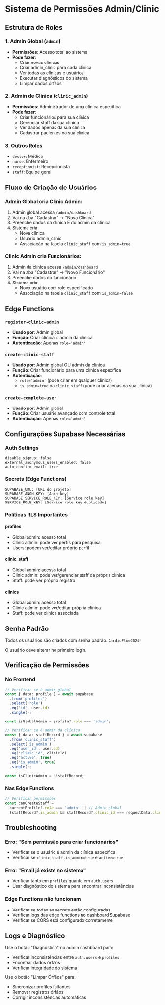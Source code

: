 # Sistema de Permissões Admin/Clinic

## Estrutura de Roles

### 1. Admin Global (`admin`)
- **Permissões**: Acesso total ao sistema
- **Pode fazer**:
  - Criar novas clínicas
  - Criar admin_clinic para cada clínica
  - Ver todas as clínicas e usuários
  - Executar diagnósticos do sistema
  - Limpar dados órfãos

### 2. Admin de Clínica (`clinic_admin`)
- **Permissões**: Administrador de uma clínica específica
- **Pode fazer**:
  - Criar funcionários para sua clínica
  - Gerenciar staff da sua clínica
  - Ver dados apenas da sua clínica
  - Cadastrar pacientes na sua clínica

### 3. Outros Roles
- `doctor`: Médico
- `nurse`: Enfermeiro
- `receptionist`: Recepcionista
- `staff`: Equipe geral

## Fluxo de Criação de Usuários

### Admin Global cria Clinic Admin:
1. Admin global acessa `/admin/dashboard`
2. Vai na aba "Cadastrar" → "Nova Clínica"
3. Preenche dados da clínica E do admin da clínica
4. Sistema cria:
   - Nova clínica
   - Usuário admin_clinic
   - Associação na tabela `clinic_staff` com `is_admin=true`

### Clinic Admin cria Funcionários:
1. Admin da clínica acessa `/admin/dashboard` 
2. Vai na aba "Cadastrar" → "Novo Funcionário"
3. Preenche dados do funcionário
4. Sistema cria:
   - Novo usuário com role especificado
   - Associação na tabela `clinic_staff` com `is_admin=false`

## Edge Functions

### `register-clinic-admin`
- **Usado por**: Admin global
- **Função**: Criar clínica + admin da clínica
- **Autenticação**: Apenas `role='admin'`

### `create-clinic-staff`
- **Usado por**: Admin global OU admin da clínica
- **Função**: Criar funcionário para uma clínica específica
- **Autenticação**: 
  - `role='admin'` (pode criar em qualquer clínica)
  - `is_admin=true` na `clinic_staff` (pode criar apenas na sua clínica)

### `create-complete-user`
- **Usado por**: Admin global
- **Função**: Criar usuário avançado com controle total
- **Autenticação**: Apenas `role='admin'`

## Configurações Supabase Necessárias

### Auth Settings
```
disable_signup: false
external_anonymous_users_enabled: false  
auto_confirm_email: true
```

### Secrets (Edge Functions)
```
SUPABASE_URL: [URL do projeto]
SUPABASE_ANON_KEY: [Anon key]
SUPABASE_SERVICE_ROLE_KEY: [Service role key]
SERVICE_ROLE_KEY: [Service role key duplicado]
```

### Políticas RLS Importantes

#### profiles
- Global admin: acesso total
- Clinic admin: pode ver perfis para pesquisa
- Users: podem ver/editar próprio perfil

#### clinic_staff  
- Global admin: acesso total
- Clinic admin: pode ver/gerenciar staff da própria clínica
- Staff: pode ver próprio registro

#### clinics
- Global admin: acesso total  
- Clinic admin: pode ver/editar própria clínica
- Staff: pode ver clínica associada

## Senha Padrão

Todos os usuários são criados com senha padrão: `CardioFlow2024!`

O usuário deve alterar no primeiro login.

## Verificação de Permissões

### No Frontend
```typescript
// Verificar se é admin global
const { data: profile } = await supabase
  .from('profiles')
  .select('role')
  .eq('id', user.id)
  .single();

const isGlobalAdmin = profile?.role === 'admin';

// Verificar se é admin da clínica
const { data: staffRecord } = await supabase
  .from('clinic_staff')
  .select('is_admin')
  .eq('user_id', user.id)
  .eq('clinic_id', clinicId)
  .eq('active', true)
  .eq('is_admin', true)
  .single();

const isClinicAdmin = !!staffRecord;
```

### Nas Edge Functions
```typescript
// Verificar permissões
const canCreateStaff = 
  currentProfile?.role === 'admin' || // Admin global
  (staffRecord?.is_admin && staffRecord?.clinic_id === requestData.clinic_id); // Admin da clínica
```

## Troubleshooting

### Erro: "Sem permissão para criar funcionários"
- Verificar se o usuário é admin da clínica específica
- Verificar se `clinic_staff.is_admin=true` e `active=true`

### Erro: "Email já existe no sistema"
- Verificar tanto em `profiles` quanto em `auth.users`
- Usar diagnóstico do sistema para encontrar inconsistências

### Edge Functions não funcionam
- Verificar se todas as secrets estão configuradas
- Verificar logs das edge functions no dashboard Supabase
- Verificar se CORS está configurado corretamente

## Logs e Diagnóstico

Use o botão "Diagnóstico" no admin dashboard para:
- Verificar inconsistências entre `auth.users` e `profiles`
- Encontrar dados órfãos
- Verificar integridade do sistema

Use o botão "Limpar Órfãos" para:
- Sincronizar profiles faltantes
- Remover registros órfãos
- Corrigir inconsistências automáticas